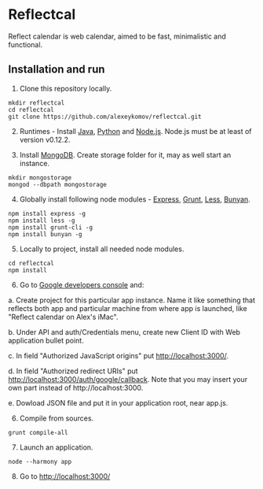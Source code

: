 Reflectcal
==========

Reflect calendar is web calendar, aimed to be fast, minimalistic and functional.

Installation and run
--------------------

1. Clone this repository locally.

  ```
  mkdir reflectcal
  cd reflectcal
  git clone https://github.com/alexeykomov/reflectcal.git
  ```

2. Runtimes - Install [Java][jdk], [Python][python] and [Node.js][node.js]. Node.js must be at least of version v0.12.2.

3. Install [MongoDB][mongodb]. Create storage folder for it, may as well start
an instance.

  ```
  mkdir mongostorage
  mongod --dbpath mongostorage
  ```

4. Globally install following node modules - [Express][express], [Grunt][grunt], 
        [Less][less], [Bunyan][bunyan].

  ```
  npm install express -g
  npm install less -g
  npm install grunt-cli -g
  npm install bunyan -g
  ```

5. Locally to project, install all needed node modules.

  ```
  cd reflectcal
  npm install
  ```

6. Go to [Google developers console][devconsole] and:

  a. Create project for this particular app instance. Name it like something that reflects both app and particular machine from where app is launched, like "Reflect calendar on Alex's iMac".
  
  b. Under API and auth/Credentials menu, create new Client ID with Web application bullet point.
  
  c. In field "Authorized JavaScript origins" put [http://localhost:3000/](http://localhost:3000/).
  
  d. In field "Authorized redirect URIs" put [http://localhost:3000/auth/google/callback](http://localhost:3000/auth/google/callback ). Note that you may insert your own part instead of http://localhost:3000.
  
  e. Dowload JSON file and put it in your application root, near app.js.

6. Compile from sources.

  ```
  grunt compile-all
  ```

7. Launch an application.

  ```
  node --harmony app
  ```

8. Go to [http://localhost:3000/](http://localhost:3000/)

[jdk]: http://www.oracle.com/technetwork/java/javase/downloads/jdk8-downloads-2133151.html
[python]: https://www.python.org/download/releases/2.7/
[node.js]: http://nodejs.org/download/
[mongodb]: http://www.mongodb.org/downloads
[express]: https://github.com/visionmedia/express
[grunt]: https://github.com/gruntjs/grunt
[less]: https://github.com/less/less
[bunyan]: https://github.com/trentm/node-bunyan
[devconsole]: https://console.developers.google.com/project?authuser=1 
